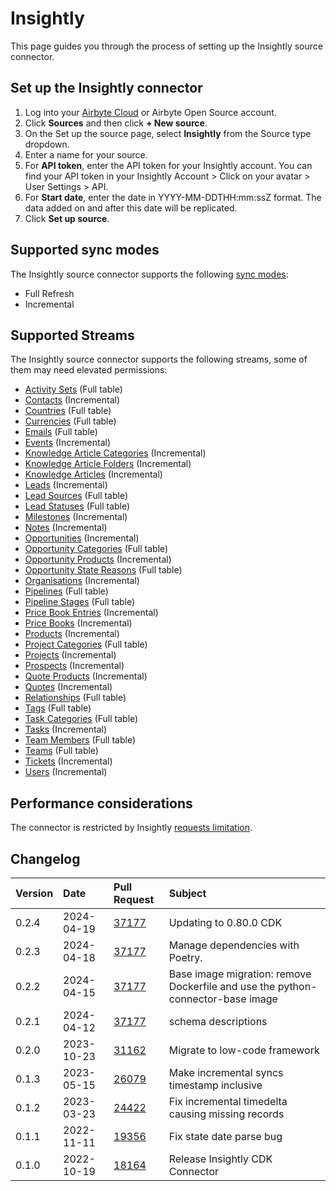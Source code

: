 # Insightly

This page guides you through the process of setting up the Insightly source connector.

## Set up the Insightly connector

1. Log into your [Airbyte Cloud](https://cloud.airbyte.com/workspaces) or Airbyte Open Source account.
2. Click **Sources** and then click **+ New source**.
3. On the Set up the source page, select **Insightly** from the Source type dropdown.
4. Enter a name for your source.
5. For **API token**, enter the API token for your Insightly account. You can find your API token in your Insightly Account > Click on your avatar > User Settings > API.
6. For **Start date**, enter the date in YYYY-MM-DDTHH:mm:ssZ format. The data added on and after this date will be replicated.
7. Click **Set up source**.

## Supported sync modes

The Insightly source connector supports the following [sync modes](https://docs.airbyte.com/cloud/core-concepts#connection-sync-modes):

 - Full Refresh
 - Incremental

## Supported Streams

The Insightly source connector supports the following streams, some of them may need elevated permissions:

* [Activity Sets](https://api.na1.insightly.com/v3.1/#!/ActivitySets/GetActivitySets) \(Full table\)
* [Contacts](https://api.na1.insightly.com/v3.1/#!/Contacts/GetEntities) \(Incremental\)
* [Countries](https://api.na1.insightly.com/v3.1/#!/Countries/GetCountries) \(Full table\)
* [Currencies](https://api.na1.insightly.com/v3.1/#!/Currencies/GetCurrencies) \(Full table\)
* [Emails](https://api.na1.insightly.com/v3.1/#!/Emails/GetEntities) \(Full table\)
* [Events](https://api.na1.insightly.com/v3.1/#!/Events/GetEntities) \(Incremental\)
* [Knowledge Article Categories](https://api.na1.insightly.com/v3.1/#!/KnowledgeArticleCategories/GetEntities) \(Incremental\)
* [Knowledge Article Folders](https://api.na1.insightly.com/v3.1/#!/KnowledgeArticleFolders/GetEntities) \(Incremental\)
* [Knowledge Articles](https://api.na1.insightly.com/v3.1/#!/KnowledgeArticles/GetEntities) \(Incremental\)
* [Leads](https://api.na1.insightly.com/v3.1/#!/Leads/GetEntities) \(Incremental\)
* [Lead Sources](https://api.na1.insightly.com/v3.1/#!/LeadSources/GetLeadSources) \(Full table\)
* [Lead Statuses](https://api.na1.insightly.com/v3.1/#!/LeadStatuses/GetLeadStatuses) \(Full table\)
* [Milestones](https://api.na1.insightly.com/v3.1/#!/Milestones/GetEntities) \(Incremental\)
* [Notes](https://api.na1.insightly.com/v3.1/#!/Notes/GetEntities) \(Incremental\)
* [Opportunities](https://api.na1.insightly.com/v3.1/#!/Opportunities/GetEntities) \(Incremental\)
* [Opportunity Categories](https://api.na1.insightly.com/v3.1/#!/OpportunityCategories/GetOpportunityCategories) \(Full table\)
* [Opportunity Products](https://api.na1.insightly.com/v3.1/#!/OpportunityProducts/GetEntities) \(Incremental\)
* [Opportunity State Reasons](https://api.na1.insightly.com/v3.1/#!/OpportunityStateReasons/GetOpportunityStateReasons) \(Full table\)
* [Organisations](https://api.na1.insightly.com/v3.1/#!/Organisations/GetEntities) \(Incremental\)
* [Pipelines](https://api.na1.insightly.com/v3.1/#!/Pipelines/GetPipelines) \(Full table\)
* [Pipeline Stages](https://api.na1.insightly.com/v3.1/#!/PipelineStages/GetPipelineStages) \(Full table\)
* [Price Book Entries](https://api.na1.insightly.com/v3.1/#!/PriceBookEntries/GetEntities) \(Incremental\)
* [Price Books](https://api.na1.insightly.com/v3.1/#!/PriceBooks/GetEntities) \(Incremental\)
* [Products](https://api.na1.insightly.com/v3.1/#!/Products/GetEntities) \(Incremental\)
* [Project Categories](https://api.na1.insightly.com/v3.1/#!/ProjectCategories/GetProjectCategories) \(Full table\)
* [Projects](https://api.na1.insightly.com/v3.1/#!/Projects/GetEntities) \(Incremental\)
* [Prospects](https://api.na1.insightly.com/v3.1/#!/Prospects/GetEntities) \(Incremental\)
* [Quote Products](https://api.na1.insightly.com/v3.1/#!/QuoteProducts/GetEntities) \(Incremental\)
* [Quotes](https://api.na1.insightly.com/v3.1/#!/Quotes/GetEntities) \(Incremental\)
* [Relationships](https://api.na1.insightly.com/v3.1/#!/Relationships/GetRelationships) \(Full table\)
* [Tags](https://api.na1.insightly.com/v3.1/#!/Tags/GetTags) \(Full table\)
* [Task Categories](https://api.na1.insightly.com/v3.1/#!/TaskCategories/GetTaskCategories) \(Full table\)
* [Tasks](https://api.na1.insightly.com/v3.1/#!/Tasks/GetEntities) \(Incremental\)
* [Team Members](https://api.na1.insightly.com/v3.1/#!/TeamMembers/GetTeamMembers) \(Full table\)
* [Teams](https://api.na1.insightly.com/v3.1/#!/Teams/GetTeams) \(Full table\)
* [Tickets](https://api.na1.insightly.com/v3.1/#!/Tickets/GetEntities) \(Incremental\)
* [Users](https://api.na1.insightly.com/v3.1/#!/Users/GetUsers) \(Incremental\)


## Performance considerations

The connector is restricted by Insightly [requests limitation](https://api.na1.insightly.com/v3.1/#!/Overview/Introduction).


## Changelog

| Version | Date       | Pull Request                                             | Subject                                                                           |
| :------ | :--------- | :------------------------------------------------------- | :-------------------------------------------------------------------------------- |
| 0.2.4 | 2024-04-19 | [37177](https://github.com/airbytehq/airbyte/pull/37177) | Updating to 0.80.0 CDK |
| 0.2.3 | 2024-04-18 | [37177](https://github.com/airbytehq/airbyte/pull/37177) | Manage dependencies with Poetry. |
| 0.2.2 | 2024-04-15 | [37177](https://github.com/airbytehq/airbyte/pull/37177) | Base image migration: remove Dockerfile and use the python-connector-base image |
| 0.2.1 | 2024-04-12 | [37177](https://github.com/airbytehq/airbyte/pull/37177) | schema descriptions |
| 0.2.0 | 2023-10-23 | [31162](https://github.com/airbytehq/airbyte/pull/31162) | Migrate to low-code framework |
| 0.1.3 | 2023-05-15 | [26079](https://github.com/airbytehq/airbyte/pull/26079) | Make incremental syncs timestamp inclusive |
| 0.1.2 | 2023-03-23 | [24422](https://github.com/airbytehq/airbyte/pull/24422) | Fix incremental timedelta causing missing records |
| 0.1.1 | 2022-11-11 | [19356](https://github.com/airbytehq/airbyte/pull/19356) | Fix state date parse bug |
| 0.1.0 | 2022-10-19 | [18164](https://github.com/airbytehq/airbyte/pull/18164) | Release Insightly CDK Connector |
